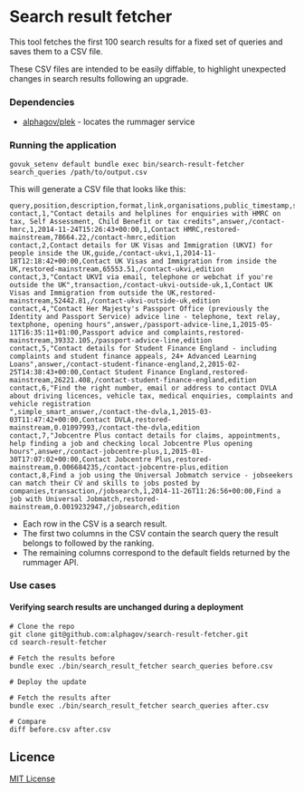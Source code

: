 # Search result fetcher

This tool fetches the first 100 search results for a fixed set of queries
and saves them to a CSV file.

These CSV files are intended to be easily diffable, to highlight unexpected changes
in search results following an upgrade.

### Dependencies

- [alphagov/plek]() - locates the rummager service

### Running the application

`govuk_setenv default bundle exec bin/search-result-fetcher search_queries /path/to/output.csv`

This will generate a CSV file that looks like this:

```
query,position,description,format,link,organisations,public_timestamp,specialist_sectors,title,index,es_score,_id,document_type
contact,1,"Contact details and helplines for enquiries with HMRC on tax, Self Assessment, Child Benefit or tax credits",answer,/contact-hmrc,1,2014-11-24T15:26:43+00:00,1,Contact HMRC,restored-mainstream,78664.22,/contact-hmrc,edition
contact,2,Contact details for UK Visas and Immigration (UKVI) for people inside the UK,guide,/contact-ukvi,1,2014-11-18T12:18:42+00:00,Contact UK Visas and Immigration from inside the UK,restored-mainstream,65553.51,/contact-ukvi,edition
contact,3,"Contact UKVI via email, telephone or webchat if you're outside the UK",transaction,/contact-ukvi-outside-uk,1,Contact UK Visas and Immigration from outside the UK,restored-mainstream,52442.81,/contact-ukvi-outside-uk,edition
contact,4,"Contact Her Majesty's Passport Office (previously the Identity and Passport Service) advice line - telephone, text relay, textphone, opening hours",answer,/passport-advice-line,1,2015-05-11T16:35:11+01:00,Passport advice and complaints,restored-mainstream,39332.105,/passport-advice-line,edition
contact,5,"Contact details for Student Finance England - including complaints and student finance appeals, 24+ Advanced Learning Loans",answer,/contact-student-finance-england,2,2015-02-25T14:38:43+00:00,Contact Student Finance England,restored-mainstream,26221.408,/contact-student-finance-england,edition
contact,6,"Find the right number, email or address to contact DVLA about driving licences, vehicle tax, medical enquiries, complaints and vehicle registration
",simple_smart_answer,/contact-the-dvla,1,2015-03-03T11:47:42+00:00,Contact DVLA,restored-mainstream,0.01097993,/contact-the-dvla,edition
contact,7,"Jobcentre Plus contact details for claims, appointments, help finding a job and checking local Jobcentre Plus opening hours",answer,/contact-jobcentre-plus,1,2015-01-30T17:07:02+00:00,Contact Jobcentre Plus,restored-mainstream,0.006684235,/contact-jobcentre-plus,edition
contact,8,Find a job using the Universal Jobmatch service - jobseekers can match their CV and skills to jobs posted by companies,transaction,/jobsearch,1,2014-11-26T11:26:56+00:00,Find a job with Universal Jobmatch,restored-mainstream,0.0019232947,/jobsearch,edition
```

* Each row in the CSV is a search result.
* The first two columns in the CSV contain the search query the result belongs to followed by the ranking.
* The remaining columns correspond to the default fields returned by the rummager API.

### Use cases

#### Verifying search results are unchanged during a deployment

```
# Clone the repo
git clone git@github.com:alphagov/search-result-fetcher.git
cd search-result-fetcher

# Fetch the results before
bundle exec ./bin/search_result_fetcher search_queries before.csv

# Deploy the update

# Fetch the results after
bundle exec ./bin/search_result_fetcher search_queries after.csv

# Compare
diff before.csv after.csv
```

## Licence

[MIT License](LICENCE)
